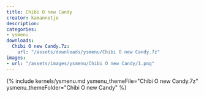 ```yaml
---
title: Chibi O new Candy
creator: kamannetje
description: 
categories:
- ysmenu
downloads:
  Chibi O new Candy.7z:
    url: "/assets/downloads/ysmenu/Chibi O new Candy.7z"
images:
- url: "/assets/images/ysmenu/Chibi O new Candy/1.png"
---
```


{% include kernels/ysmenu.md ysmenu_themeFile="Chibi O new Candy.7z" ysmenu_themeFolder="Chibi O new Candy" %}
